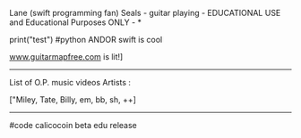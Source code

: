 Lane (swift programming fan) Seals - guitar playing - EDUCATIONAL USE and  Educational Purposes ONLY - * 

print("test")
#python ANDOR swift is cool

www.guitarmapfree.com is lit!]

---------------------------------

List of O.P. music videos Artists :

["Miley, Tate, Billy, em, bb, sh, ++]

-----------------------------------

#code
calicocoin beta edu release

